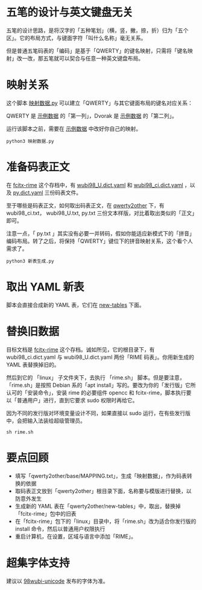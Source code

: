 
# 五笔的设计与英文键盘无关

五笔的设计思路，是将汉字的「五种笔划」（横，竖，撇，捺，折）归为「五个区」。它的布局方式，与键面字符「叫什么名称」毫无关系。

但是普通五笔码表的「编码」是基于「QWERTY」的键名映射，只需将「键名映射」改一改，那五笔就可以契合与任意一种英文键盘布局。

# 映射关系

这个脚本 [映射数据.py](https://github.com/98wb/qwerty2other/blob/master/%E6%98%A0%E5%B0%84%E6%95%B0%E6%8D%AE.py) 可以建立「QWERTY」与其它键面布局的键名对应关系：

QWERTY 是 [示例数据](https://github.com/98wb/qwerty2other/blob/master/base/MAPPING.txt) 的「第一列」，Dvorak 是 [示例数据](https://github.com/98wb/qwerty2other/blob/master/base/MAPPING.txt) 的「第二列」。

运行该脚本之前，需要在 [示例数据](https://github.com/98wb/qwerty2other/blob/master/base/MAPPING.txt) 中改好你自己的映射。

```````
python3 映射数据.py
```````

# 准备码表正文

在 [fcitx-rime](https://github.com/98wb/fcitx-rime) 这个存档中，有 [wubi98_U.dict.yaml](https://github.com/98wb/fcitx-rime/blob/master/wubi98_U.dict.yaml) 和 [wubi98_ci.dict.yaml](https://github.com/98wb/fcitx-rime/blob/master/wubi98_ci.dict.yaml) ，以及 [py.dict.yaml](https://github.com/98wb/fcitx-rime/blob/master/py.dict.yaml)  三份码表文件。

至于哪些是码表正文，如何取出码表正文，在 [qwerty2other](https://github.com/98wb/qwerty2other) 下，有 wubi98_ci.txt， wubi98_U.txt, py.txt 三份文本样版，对比着取出类似的「正文」即可。

注意一点，「 py.txt 」其实没有必要一并转码，假如你能适应新模式下的「拼音」编码布局。转了之后，将保持「QWERTY」键位下的拼音映射关系，这个看个人需求了。


``````
python3 新表生成.py
``````

# 取出 YAML 新表

脚本会直接合成新的 YAML 表，它们在 [new-tables](https://github.com/98wb/qwerty2other/tree/master/new-tables) 下面。

# 替换旧数据

目标文档是 [fcitx-rime](https://github.com/98wb/fcitx-rime) 这个存档。诚如所见，它的根目录下，有 wubi98_ci.dict.yaml 与 wubi98_U.dict.yaml 两份「RIME 码表」。你用新生成的 YAML 表替换掉旧的。

然后到它的 「linux」 子文件夹下，去执行 「rime.sh」 脚本。但是要注意，「rime.sh」是按照 Debian 系的「apt install」写的。要改为你的「发行版」它所认可的「安装命令」，安装 rime 的必要组件 opencc 和 fcitx-rime，脚本执行要以「普通用户」进行，直到它要求 sudo 权限时再给它。

因为不同的发行版对环境变量设计不同，如果直接以 sudo 运行，在有些发行版中，会把输入法装给超级管理员。

``````
sh rime.sh
``````

# 要点回顾

- 填写「qwerty2other/base/MAPPING.txt」，生成「映射数据」，作为码表转换的依据
- 取码表正文放到「qwerty2other」根目录下面，名称要与模版进行替换，以防意外发生
- 生成新的 YAML 表在「qwerty2other/new-tables」中，取出，替换掉「fcitx-rime」包中的旧表
- 在「fcitx-rime」包下的「linux」目录中，将「rime.sh」改为适合你发行版的 install 命令，然后以普通用户权限执行
- 重启计算机，在设置，区域与语言中添加「RIME」。


# 超集字体支持

建议以 [98wubi-unicode](https://github.com/yanhuacuo/98wubi-unicode) 发布的字体为准。
